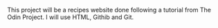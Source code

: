 This project will be a recipes website done following a tutorial from The Odin Project. I will use HTML, Githib and Git.